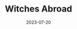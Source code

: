 ---
authors:
- Terry Pratchett
books/tags:
- 2star
- comedy
- fantasy
date: 2023-07-20
params:
  isbn13: '9780552134651'
  series: Witches
  series_order: '1'
  year: '1992'
slug: '9780552134651'
star_rating: 2
title: Witches Abroad
---